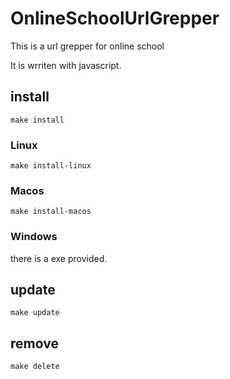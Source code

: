 # OnlineSchoolUrlGrepper
This is a url grepper for online school

It is wrriten with javascript.

## install

`make install`


### Linux

`make install-linux`

### Macos

`make install-macos`

### Windows

there is a exe provided.

## update

`make update`

## remove

`make delete`
